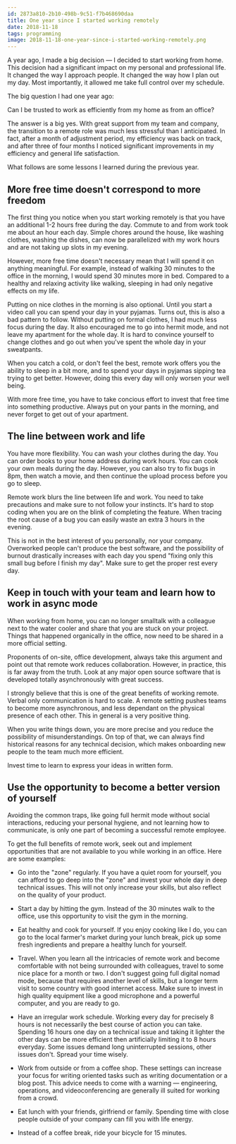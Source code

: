 ```yaml
---
id: 2873a810-2b10-498b-9c51-f7b468690daa
title: One year since I started working remotely
date: 2018-11-18
tags: programming
image: 2018-11-18-one-year-since-i-started-working-remotely.png
---
```


A year ago, I made a big decision &mdash; I decided to start working from home.
This decision had a significant impact on my personal and professional life. It
changed the way I approach people. It changed the way how I plan out my day.
Most importantly, it allowed me take full control over my schedule.

The big question I had one year ago:

Can I be trusted to work as efficiently from my home as from an office?

The answer is a big yes. With great support from my team and company, the
transition to a remote role was much less stressful than I anticipated. In fact,
after a month of adjustment period, my efficiency was back on track, and after
three of four months I noticed significant improvements in my efficiency and
general life satisfaction.

What follows are some lessons I learned during the previous year.

## More free time doesn't correspond to more freedom

The first thing you notice when you start working remotely is that you have an
additional 1-2 hours free during the day. Commute to and from work took me about
an hour each day. Simple chores around the house, like washing clothes, washing
the dishes, can now be parallelized with my work hours and are not taking up
slots in my evening.

However, more free time doesn't necessary mean that I will spend it on anything
meaningful. For example, instead of walking 30 minutes to the office in the
morning, I would spend 30 minutes more in bed. Compared to a healthy and
relaxing activity like walking, sleeping in had only negative effects on my life.

Putting on nice clothes in the morning is also optional. Until you start a
video call you can spend your day in your pyjamas. Turns out, this is also a bad
pattern to follow. Without putting on formal clothes, I had much less focus
during the day. It also encouraged me to go into hermit mode, and not leave my
apartment for the whole day. It is hard to convince yourself to change clothes
and go out when you've spent the whole day in your sweatpants.

When you catch a cold, or don't feel the best, remote work offers you the
ability to sleep in a bit more, and to spend your days in pyjamas sipping tea
trying to get better. However, doing this every day will only worsen your well
being.

With more free time, you have to take concious effort to invest that free time
into something productive. Always put on your pants in the morning, and never
forget to get out of your apartment.

## The line between work and life

You have more flexibility. You can wash your clothes during the day. You can
order books to your home address during work hours. You can cook your own meals
during the day. However, you can also try to fix bugs in 8pm, then watch a movie,
and then continue the upload process before you go to sleep.

Remote work blurs the line between life and work. You need to take precautions
and make sure to not follow your instincts. It's hard to stop coding when you
are on the blink of completing the feature. When tracing the root cause of a bug
you can easily waste an extra 3 hours in the evening.

This is not in the best interest of you personally, nor your company. Overworked
people can't produce the best software, and the possibility of burnout
drastically increases with each day you spend "fixing only this small bug before
I finish my day". Make sure to get the proper rest every day.

## Keep in touch with your team and learn how to work in async mode

When working from home, you can no longer smalltalk with a colleague next to the
water cooler and share that you are stuck on your project. Things that happened
organically in the office, now need to be shared in a more official setting.

Proponents of on-site, office development, always take this argument and point
out that remote work reduces collaboration. However, in practice, this is far
away from the truth. Look at any major open source software that is developed
totally asynchronously with great success.

I strongly believe that this is one of the great benefits of working remote.
Verbal only communication is hard to scale. A remote setting pushes teams to
become more asynchronous, and less dependant on the physical presence of each
other. This in general is a very positive thing.

When you write things down, you are more precise and you reduce the possibility
of misunderstandings. On top of that, we can always find historical reasons for
any technical decision, which makes onboarding new people to the team much
more efficient.

Invest time to learn to express your ideas in written form.

## Use the opportunity to become a better version of yourself

Avoiding the common traps, like going full hermit mode without social
interactions, reducing your personal hygiene, and not learning how to
communicate, is only one part of becoming a successful remote employee.

To get the full benefits of remote work, seek out and implement opportunities
that are not available to you while working in an office. Here are some
examples:

- Go into the "zone" regularly. If you have a quiet room for yourself, you can
afford to go deep into the "zone" and invest your whole day in deep technical
issues. This will not only increase your skills, but also reflect on the quality
of your product.

- Start a day by hitting the gym. Instead of the 30 minutes walk to the office,
use this opportunity to visit the gym in the morning.

- Eat healthy and cook for yourself. If you enjoy cooking like I do, you can
go to the local farmer's market during your lunch break, pick up some fresh
ingredients and prepare a healthy lunch for yourself.

- Travel. When you learn all the intricacies of remote work and become
comfortable with not being surrounded with colleagues, travel to some nice place
for a month or two. I don't suggest going full digital nomad mode, because that
requires another level of skills, but a longer term visit to some country with
good internet access. Make sure to invest in high quality equipment like a good
microphone and a powerful computer, and you are ready to go.

- Have an irregular work schedule. Working every day for precisely 8 hours is
not necessarily the best course of action you can take. Spending 16 hours one
day on a technical issue and taking it lighter the other days can be more
efficient then artificially limiting it to 8 hours everyday. Some issues demand
long uninterrupted sessions, other issues don't. Spread your time wisely.

- Work from outside or from a coffee shop. These settings can increase your
focus for writing oriented tasks such as writing documentation or a blog
post. This advice needs to come with a warning &mdash; engineering,
operations, and videoconferencing are generally ill suited for working from a
crowd.

- Eat lunch with your friends, girlfriend or family. Spending time with close
people outside of your company can fill you with life energy.

- Instead of a coffee break, ride your bicycle for 15 minutes.
